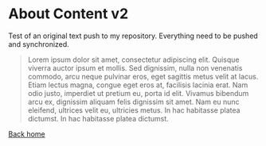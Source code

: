 # About Content v2

Test of an original text push to my repository. Everything need to be pushed and synchronized.

> Lorem ipsum dolor sit amet, consectetur adipiscing elit. Quisque viverra auctor ipsum et mollis. Sed dignissim, nulla non venenatis commodo, arcu neque pulvinar eros, eget sagittis metus velit at lacus. Etiam lectus magna, congue eget eros at, facilisis lacinia erat. Nam odio justo, imperdiet ut pretium eu, porta id elit. Vivamus bibendum arcu ex, dignissim aliquam felis dignissim sit amet. Nam eu nunc eleifend, ultrices velit eu, ultricies metus. In hac habitasse platea dictumst. In hac habitasse platea dictumst.

[Back home](/)
